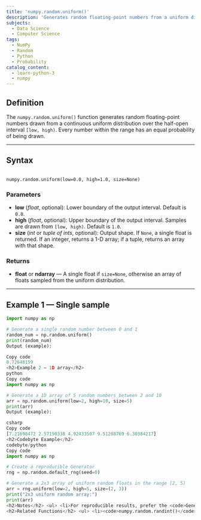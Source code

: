 ```yaml
---
title: 'numpy.random.uniform()'
description: 'Generates random floating-point numbers from a uniform distribution over a specified interval.'
subjects:
  - Data Science
  - Computer Science
tags:
  - NumPy
  - Random
  - Python
  - Probability
catalog_content:
  - learn-python-3
  - numpy
---
```


<h2>Definition</h2>

<p>
The <code>numpy.random.uniform()</code> function generates random floating-point numbers drawn from a continuous uniform distribution over the half-open interval <code>[low, high)</code>. Every number within the range has an equal probability of being drawn.
</p>

---

<h2>Syntax</h2>

<pre><code class="language-python">
numpy.random.uniform(low=0.0, high=1.0, size=None)
</code></pre>

<h3>Parameters</h3>

<ul>
<li><b>low</b> (<i>float</i>, optional): Lower boundary of the output interval. Default is <code>0.0</code>.</li>
<li><b>high</b> (<i>float</i>, optional): Upper boundary of the output interval. Samples are drawn from <code>[low, high)</code>. Default is <code>1.0</code>.</li>
<li><b>size</b> (<i>int</i> or <i>tuple of ints</i>, optional): Output shape. If <code>None</code>, a single float is returned. If an integer, returns a 1-D array; if a tuple, returns an array with that shape.</li>
</ul>

<h3>Returns</h3>

<ul>
<li><b>float</b> or <b>ndarray</b> — A single float if <code>size=None</code>, otherwise an array of floats sampled from the uniform distribution.</li>
</ul>

---

<h2>Example 1 — Single sample</h2>

````python
import numpy as np

# Generate a single random number between 0 and 1
random_num = np.random.uniform()
print(random_num)
Output (example):

Copy code
0.72648159
<h2>Example 2 — 1D array</h2>
python
Copy code
import numpy as np

# Generate a 1D array of 5 random numbers between 2 and 10
arr = np.random.uniform(low=2, high=10, size=5)
print(arr)
Output (example):

csharp
Copy code
[7.21698472 2.57190338 4.92433507 9.51208769 6.30384217]
<h2>Codebyte Example</h2>
codebyte/python
Copy code
import numpy as np

# Create a reproducible Generator
rng = np.random.default_rng(seed=0)

# Generate a 2x3 array of uniform random floats in the range [2, 5)
arr = rng.uniform(low=2, high=5, size=(2, 3))
print("2x3 uniform random array:")
print(arr)
<h2>Notes</h2> <ul> <li>For reproducible results, prefer the <code>Generator</code> API (<code>np.random.default_rng(seed)</code>) over the legacy global RNG.</li> <li>If <code>size=None</code> (default), <code>uniform()</code> returns a scalar float; otherwise it returns an array.</li> <li>The distribution is continuous; any value in <code>[low, high)</code> is possible (with equal likelihood).</li> </ul>
<h2>Related Functions</h2> <ul> <li><code>numpy.random.randint()</code> — Generate random integers from a given range.</li> <li><code>numpy.random.rand()</code> — Generate random floats in <code>[0, 1)</code> with a given shape.</li> <li><code>numpy.random.normal()</code> — Draw samples from a normal (Gaussian) distribution.</li> </ul> ```
````
